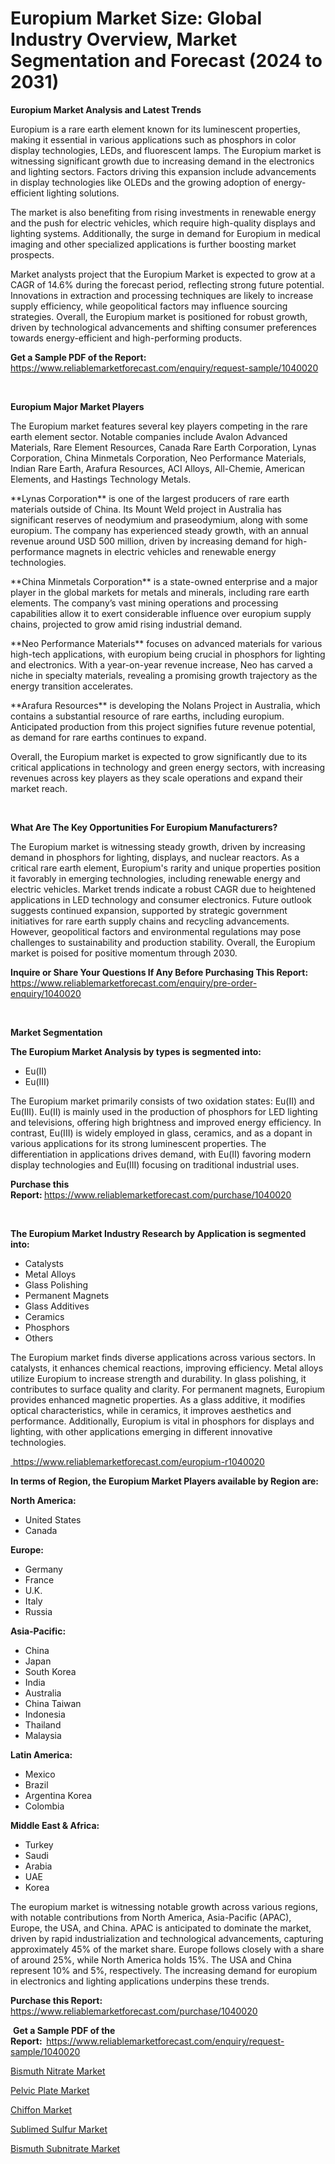 <p><h1>Europium Market Size: Global Industry Overview, Market Segmentation and Forecast (2024 to 2031)</h1></p><p><strong>Europium Market Analysis and Latest Trends</strong></p>
<p><p>Europium is a rare earth element known for its luminescent properties, making it essential in various applications such as phosphors in color display technologies, LEDs, and fluorescent lamps. The Europium market is witnessing significant growth due to increasing demand in the electronics and lighting sectors. Factors driving this expansion include advancements in display technologies like OLEDs and the growing adoption of energy-efficient lighting solutions. </p><p>The market is also benefiting from rising investments in renewable energy and the push for electric vehicles, which require high-quality displays and lighting systems. Additionally, the surge in demand for Europium in medical imaging and other specialized applications is further boosting market prospects. </p><p>Market analysts project that the Europium Market is expected to grow at a CAGR of 14.6% during the forecast period, reflecting strong future potential. Innovations in extraction and processing techniques are likely to increase supply efficiency, while geopolitical factors may influence sourcing strategies. Overall, the Europium market is positioned for robust growth, driven by technological advancements and shifting consumer preferences towards energy-efficient and high-performing products.</p></p>
<p><strong>Get a Sample PDF of the Report:&nbsp;</strong> <a href="https://www.reliablemarketforecast.com/enquiry/request-sample/1040020?utm_campaign=1080&utm_medium=2&utm_source=Github&utm_content=ia&utm_term=08112024&utm_id=europium">https://www.reliablemarketforecast.com/enquiry/request-sample/1040020</a></p>
<p>&nbsp;</p>
<p><strong>Europium Major Market Players</strong></p>
<p><p>The Europium market features several key players competing in the rare earth element sector. Notable companies include Avalon Advanced Materials, Rare Element Resources, Canada Rare Earth Corporation, Lynas Corporation, China Minmetals Corporation, Neo Performance Materials, Indian Rare Earth, Arafura Resources, ACI Alloys, All-Chemie, American Elements, and Hastings Technology Metals.</p><p>**Lynas Corporation** is one of the largest producers of rare earth materials outside of China. Its Mount Weld project in Australia has significant reserves of neodymium and praseodymium, along with some europium. The company has experienced steady growth, with an annual revenue around USD 500 million, driven by increasing demand for high-performance magnets in electric vehicles and renewable energy technologies.</p><p>**China Minmetals Corporation** is a state-owned enterprise and a major player in the global markets for metals and minerals, including rare earth elements. The company’s vast mining operations and processing capabilities allow it to exert considerable influence over europium supply chains, projected to grow amid rising industrial demand.</p><p>**Neo Performance Materials** focuses on advanced materials for various high-tech applications, with europium being crucial in phosphors for lighting and electronics. With a year-on-year revenue increase, Neo has carved a niche in specialty materials, revealing a promising growth trajectory as the energy transition accelerates.</p><p>**Arafura Resources** is developing the Nolans Project in Australia, which contains a substantial resource of rare earths, including europium. Anticipated production from this project signifies future revenue potential, as demand for rare earths continues to expand.</p><p>Overall, the Europium market is expected to grow significantly due to its critical applications in technology and green energy sectors, with increasing revenues across key players as they scale operations and expand their market reach.</p></p>
<p>&nbsp;</p>
<p><strong>What Are The Key Opportunities For Europium Manufacturers?</strong></p>
<p><p>The Europium market is witnessing steady growth, driven by increasing demand in phosphors for lighting, displays, and nuclear reactors. As a critical rare earth element, Europium's rarity and unique properties position it favorably in emerging technologies, including renewable energy and electric vehicles. Market trends indicate a robust CAGR due to heightened applications in LED technology and consumer electronics. Future outlook suggests continued expansion, supported by strategic government initiatives for rare earth supply chains and recycling advancements. However, geopolitical factors and environmental regulations may pose challenges to sustainability and production stability. Overall, the Europium market is poised for positive momentum through 2030.</p></p>
<p><strong>Inquire or Share Your Questions If Any Before Purchasing This Report:</strong> <a href="https://www.reliablemarketforecast.com/enquiry/pre-order-enquiry/1040020?utm_campaign=1080&utm_medium=2&utm_source=Github&utm_content=ia&utm_term=08112024&utm_id=europium">https://www.reliablemarketforecast.com/enquiry/pre-order-enquiry/1040020</a></p>
<p>&nbsp;</p>
<p><strong>Market Segmentation</strong></p>
<p><strong>The Europium Market Analysis by types is segmented into:</strong></p>
<p><ul><li>Eu(II)</li><li>Eu(III)</li></ul></p>
<p><p>The Europium market primarily consists of two oxidation states: Eu(II) and Eu(III). Eu(II) is mainly used in the production of phosphors for LED lighting and televisions, offering high brightness and improved energy efficiency. In contrast, Eu(III) is widely employed in glass, ceramics, and as a dopant in various applications for its strong luminescent properties. The differentiation in applications drives demand, with Eu(II) favoring modern display technologies and Eu(III) focusing on traditional industrial uses.</p></p>
<p><strong>Purchase this Report:&nbsp;</strong><a href="https://www.reliablemarketforecast.com/purchase/1040020?utm_campaign=1080&utm_medium=2&utm_source=Github&utm_content=ia&utm_term=08112024&utm_id=europium">https://www.reliablemarketforecast.com/purchase/1040020</a></p>
<p>&nbsp;</p>
<p><strong>The Europium Market Industry Research by Application is segmented into:</strong></p>
<p><ul><li>Catalysts</li><li>Metal Alloys</li><li>Glass Polishing</li><li>Permanent Magnets</li><li>Glass Additives</li><li>Ceramics</li><li>Phosphors</li><li>Others</li></ul></p>
<p><p>The Europium market finds diverse applications across various sectors. In catalysts, it enhances chemical reactions, improving efficiency. Metal alloys utilize Europium to increase strength and durability. In glass polishing, it contributes to surface quality and clarity. For permanent magnets, Europium provides enhanced magnetic properties. As a glass additive, it modifies optical characteristics, while in ceramics, it improves aesthetics and performance. Additionally, Europium is vital in phosphors for displays and lighting, with other applications emerging in different innovative technologies.</p></p>
<p><a href="https://www.reliablemarketforecast.com/europium-r1040020?utm_campaign=1080&utm_medium=2&utm_source=Github&utm_content=ia&utm_term=08112024&utm_id=europium">&nbsp;https://www.reliablemarketforecast.com/europium-r1040020</a></p>
<p><strong>In terms of Region, the Europium Market Players available by Region are:</strong></p>
<p>
    <p> <strong> North America: </strong>
        <ul>
            <li>United States</li>
            <li>Canada</li>
        </ul>
        </p> 
    <p> <strong> Europe: </strong>
        <ul>
            <li>Germany</li>
            <li>France</li>
            <li>U.K.</li>
            <li>Italy</li>
            <li>Russia</li>
        </ul>
        </p> 
    <p> <strong> Asia-Pacific: </strong>
        <ul>
            <li>China</li>
            <li>Japan</li>
            <li>South Korea</li>
            <li>India</li>
            <li>Australia</li>
            <li>China Taiwan</li>
            <li>Indonesia</li>
            <li>Thailand</li>
            <li>Malaysia</li>
        </ul>
        </p> 
    <p> <strong> Latin America: </strong>
        <ul>
            <li>Mexico</li>
            <li>Brazil</li>
            <li>Argentina Korea</li>
            <li>Colombia</li>
        </ul>
        </p> 
    <p> <strong> Middle East & Africa: </strong>
        <ul>
            <li>Turkey</li>
            <li>Saudi</li>
            <li>Arabia</li>
            <li>UAE</li>
            <li>Korea</li>
        </ul>
    </p>
    </p>
<p><p>The europium market is witnessing notable growth across various regions, with notable contributions from North America, Asia-Pacific (APAC), Europe, the USA, and China. APAC is anticipated to dominate the market, driven by rapid industrialization and technological advancements, capturing approximately 45% of the market share. Europe follows closely with a share of around 25%, while North America holds 15%. The USA and China represent 10% and 5%, respectively. The increasing demand for europium in electronics and lighting applications underpins these trends.</p></p>
<p><strong>Purchase this Report: </strong><a href="https://www.reliablemarketforecast.com/purchase/1040020?utm_campaign=1080&utm_medium=2&utm_source=Github&utm_content=ia&utm_term=08112024&utm_id=europium">https://www.reliablemarketforecast.com/purchase/1040020</a></p>
<p>&nbsp;<strong>Get a Sample PDF of the Report:&nbsp;&nbsp;</strong><a href="https://www.reliablemarketforecast.com/enquiry/request-sample/1040020?utm_campaign=1080&utm_medium=2&utm_source=Github&utm_content=ia&utm_term=08112024&utm_id=europium">https://www.reliablemarketforecast.com/enquiry/request-sample/1040020</a></p>
<p><strong></strong></p>
<p><p><a href="https://github.com/anidillnagatat/Market-Research-Report-List-1/blob/main/bismuth-nitrate-market.md?utm_campaign=1080&utm_medium=2&utm_source=Github&utm_content=ia&utm_term=08112024&utm_id=europium">Bismuth Nitrate Market</a></p><p><a href="https://issuu.com/reportprime-2/docs/pelvic-plate-market-size-2030.pptx_4a629ca2be03b1?utm_campaign=1080&utm_medium=2&utm_source=Github&utm_content=ia&utm_term=08112024&utm_id=europium">Pelvic Plate Market</a></p><p><a href="https://github.com/gareyratsepny/Market-Research-Report-List-1/blob/main/chiffon-market.md?utm_campaign=1080&utm_medium=2&utm_source=Github&utm_content=ia&utm_term=08112024&utm_id=europium">Chiffon Market</a></p><p><a href="https://github.com/lallietva4l/Market-Research-Report-List-1/blob/main/sublimed-sulfur-market.md?utm_campaign=1080&utm_medium=2&utm_source=Github&utm_content=ia&utm_term=08112024&utm_id=europium">Sublimed Sulfur Market</a></p><p><a href="https://github.com/danyelltzmol/Market-Research-Report-List-1/blob/main/bismuth-subnitrate-market.md?utm_campaign=1080&utm_medium=2&utm_source=Github&utm_content=ia&utm_term=08112024&utm_id=europium">Bismuth Subnitrate Market</a></p></p>